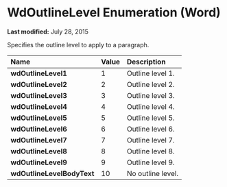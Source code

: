 
# WdOutlineLevel Enumeration (Word)

 **Last modified:** July 28, 2015

Specifies the outline level to apply to a paragraph.


|**Name**|**Value**|**Description**|
|:-----|:-----|:-----|
| **wdOutlineLevel1**|1|Outline level 1.|
| **wdOutlineLevel2**|2|Outline level 2.|
| **wdOutlineLevel3**|3|Outline level 3.|
| **wdOutlineLevel4**|4|Outline level 4.|
| **wdOutlineLevel5**|5|Outline level 5.|
| **wdOutlineLevel6**|6|Outline level 6.|
| **wdOutlineLevel7**|7|Outline level 7.|
| **wdOutlineLevel8**|8|Outline level 8.|
| **wdOutlineLevel9**|9|Outline level 9.|
| **wdOutlineLevelBodyText**|10|No outline level.|
